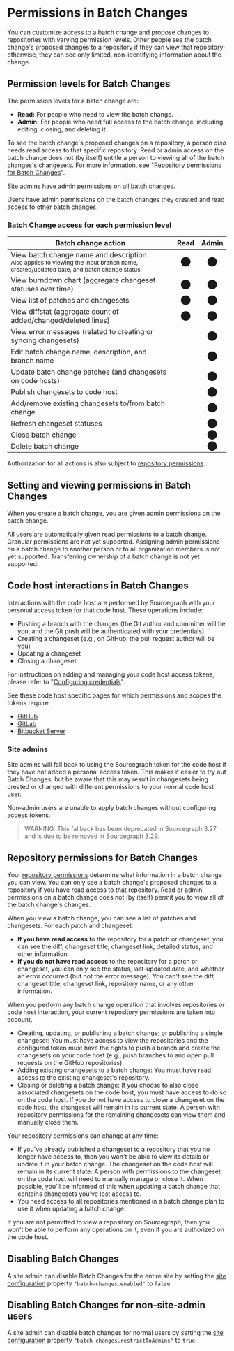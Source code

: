 # Permissions in Batch Changes

You can customize access to a batch change and propose changes to repositories with varying permission levels. Other people see the batch change's proposed changes to a repository if they can view that repository; otherwise, they can see only limited, non-identifying information about the change.

## Permission levels for Batch Changes

The permission levels for a batch change are:

- **Read:** For people who need to view the batch change.
- **Admin:** For people who need full access to the batch change, including editing, closing, and deleting it.

To see the batch change's proposed changes on a repository, a person *also* needs read access to that specific repository. Read or admin access on the batch change does not (by itself) entitle a person to viewing all of the batch changes's changesets. For more information, see "[Repository permissions for Batch Changes](#repository-permissions-for-batch-changes)".

Site admins have admin permissions on all batch changes.

Users have admin permissions on the batch changes they created and read access to other batch changes.

### Batch Change access for each permission level

Batch change action | Read | Admin
--------------- | :--: | :----:
View batch change name and description<br/><small class="text-muted">Also applies to viewing the input branch name, created/updated date, and batch change status</small> | ⬤ | ⬤
View burndown chart (aggregate changeset statuses over time) | ⬤ | ⬤
View list of patches and changesets | ⬤ | ⬤
View diffstat (aggregate count of added/changed/deleted lines) | ⬤ | ⬤
View error messages (related to creating or syncing changesets) |  | ⬤
Edit batch change name, description, and branch name |  | ⬤
Update batch change patches (and changesets on code hosts) |  | ⬤
Publish changesets to code host |  | ⬤
Add/remove existing changesets to/from batch change |  | ⬤
Refresh changeset statuses |  | ⬤
Close batch change |  | ⬤
Delete batch change |  | ⬤

Authorization for all actions is also subject to [repository permissions](#repository-permissions-for-batch-changes).

## Setting and viewing permissions in Batch Changes

When you create a batch change, you are given admin permissions on the batch change.

All users are automatically given read permissions to a batch change. Granular permissions are not yet supported. Assigning admin permissions on a batch change to another person or to all organization members is not yet supported. Transferring ownership of a batch change is not yet supported.

## Code host interactions in Batch Changes

Interactions with the code host are performed by Sourcegraph with your personal access token for that code host. These operations include:

- Pushing a branch with the changes (the Git author and committer will be you, and the Git push will be authenticated with your credentials)
- Creating a changeset (e.g., on GitHub, the pull request author will be you)
- Updating a changeset
- Closing a changeset

For instructions on adding and managing your code host access tokens, please refer to "[Configuring credentials](../how-tos/configuring_credentials.md)".

See these code host specific pages for which permissions and scopes the tokens require:

- [GitHub](../../../admin/external_service/github.md#github-api-token-and-access)
- [GitLab](../../../admin/external_service/gitlab.md#access-token-scopes)
- [Bitbucket Server](../../../admin/external_service/gitlab.md#access-token-permissions)

### Site admins

Site admins will fall back to using the Sourcegraph token for the code host if they have not added a personal access token. This makes it easier to try out Batch Changes, but be aware that this may result in changesets being created or changed with different permissions to your normal code host user.

Non-admin users are unable to apply batch changes without configuring access tokens.

> WARNING: This fallback has been deprecated in Sourcegraph 3.27 and is due to be removed in Sourcegraph 3.29.

## Repository permissions for Batch Changes

Your [repository permissions](../../../admin/repo/permissions.md) determine what information in a batch change you can view. You can only see a batch change's proposed changes to a repository if you have read access to that repository. Read or admin permissions on a batch change does not (by itself) permit you to view all of the batch change's changes.

When you view a batch change, you can see a list of patches and changesets. For each patch and changeset:

- **If you have read access** to the repository for a patch or changeset, you can see the diff, changeset title, changeset link, detailed status, and other information.
- **If you do not have read access** to the repository for a patch or changeset, you can only see the status, last-updated date, and whether an error occurred (but not the error message). You can't see the diff, changeset title, changeset link, repository name, or any other information.

When you perform any batch change operation that involves repositories or code host interaction, your current repository permissions are taken into account.

- Creating, updating, or publishing a batch change; or publishing a single changeset: You must have access to view the repositories and the configured token must have the rights to push a branch and create the changesets on your code host (e.g., push branches to and open pull requests on the GitHub repositories).
- Adding existing changesets to a batch change: You must have read access to the existing changeset's repository.
- Closing or deleting a batch change: If you choose to also close associated changesets on the code host, you must have access to do so on the code host. If you do not have access to close a changeset on the code host, the changeset will remain in its current state. A person with repository permissions for the remaining changesets can view them and manually close them.

Your repository permissions can change at any time:

- If you've already published a changeset to a repository that you no longer have access to, then you won't be able to view its details or update it in your batch change. The changeset on the code host will remain in its current state. A person with permissions to the changeset on the code host will need to manually manage or close it. When possible, you'll be informed of this when updating a batch change that contains changesets you've lost access to.
- You need access to all repositories mentioned in a batch change plan to use it when updating a batch change.

If you are not permitted to view a repository on Sourcegraph, then you won't be able to perform any operations on it, even if you are authorized on the code host.

## Disabling Batch Changes

A site admin can disable Batch Changes for the entire site by setting the [site configuration](../../../admin/config/site_config.md) property `"batch-changes.enabled"` to `false`. <!--- TODO:check --->

## Disabling Batch Changes for non-site-admin users

A site admin can disable batch changes for normal users by setting the [site configuration](../../../admin/config/site_config.md) property `"batch-changes.restrictToAdmins"` to `true`. <!--- TODO:check --->
